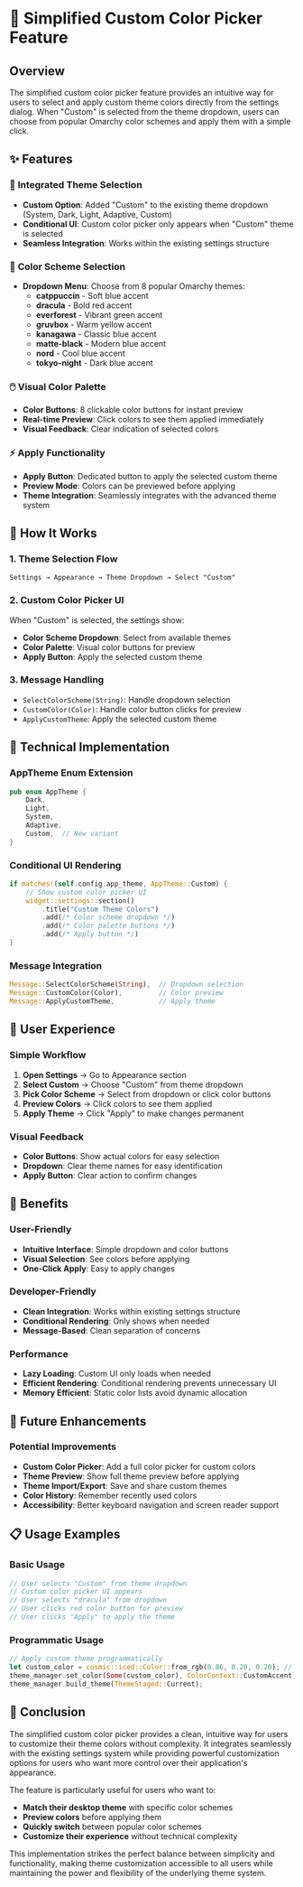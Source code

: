 # 🎨 Simplified Custom Color Picker Feature

## Overview

The simplified custom color picker feature provides an intuitive way for users to select and apply custom theme colors directly from the settings dialog. When "Custom" is selected from the theme dropdown, users can choose from popular Omarchy color schemes and apply them with a simple click.

## ✨ Features

### 🎯 **Integrated Theme Selection**
- **Custom Option**: Added "Custom" to the existing theme dropdown (System, Dark, Light, Adaptive, Custom)
- **Conditional UI**: Custom color picker only appears when "Custom" theme is selected
- **Seamless Integration**: Works within the existing settings structure

### 🎨 **Color Scheme Selection**
- **Dropdown Menu**: Choose from 8 popular Omarchy themes:
  - **catppuccin** - Soft blue accent
  - **dracula** - Bold red accent  
  - **everforest** - Vibrant green accent
  - **gruvbox** - Warm yellow accent
  - **kanagawa** - Classic blue accent
  - **matte-black** - Modern blue accent
  - **nord** - Cool blue accent
  - **tokyo-night** - Dark blue accent

### 🖱️ **Visual Color Palette**
- **Color Buttons**: 8 clickable color buttons for instant preview
- **Real-time Preview**: Click colors to see them applied immediately
- **Visual Feedback**: Clear indication of selected colors

### ⚡ **Apply Functionality**
- **Apply Button**: Dedicated button to apply the selected custom theme
- **Preview Mode**: Colors can be previewed before applying
- **Theme Integration**: Seamlessly integrates with the advanced theme system

## 🚀 How It Works

### 1. **Theme Selection Flow**
```
Settings → Appearance → Theme Dropdown → Select "Custom"
```

### 2. **Custom Color Picker UI**
When "Custom" is selected, the settings show:
- **Color Scheme Dropdown**: Select from available themes
- **Color Palette**: Visual color buttons for preview
- **Apply Button**: Apply the selected custom theme

### 3. **Message Handling**
- `SelectColorScheme(String)`: Handle dropdown selection
- `CustomColor(Color)`: Handle color button clicks for preview
- `ApplyCustomTheme`: Apply the selected custom theme

## 🔧 Technical Implementation

### **AppTheme Enum Extension**
```rust
pub enum AppTheme {
    Dark,
    Light,
    System,
    Adaptive,
    Custom,  // New variant
}
```

### **Conditional UI Rendering**
```rust
if matches!(self.config.app_theme, AppTheme::Custom) {
    // Show custom color picker UI
    widget::settings::section()
        .title("Custom Theme Colors")
        .add(/* Color scheme dropdown */)
        .add(/* Color palette buttons */)
        .add(/* Apply button */)
}
```

### **Message Integration**
```rust
Message::SelectColorScheme(String),  // Dropdown selection
Message::CustomColor(Color),         // Color preview
Message::ApplyCustomTheme,           // Apply theme
```

## 🎯 User Experience

### **Simple Workflow**
1. **Open Settings** → Go to Appearance section
2. **Select Custom** → Choose "Custom" from theme dropdown
3. **Pick Color Scheme** → Select from dropdown or click color buttons
4. **Preview Colors** → Click colors to see them applied
5. **Apply Theme** → Click "Apply" to make changes permanent

### **Visual Feedback**
- **Color Buttons**: Show actual colors for easy selection
- **Dropdown**: Clear theme names for easy identification
- **Apply Button**: Clear action to confirm changes

## 🌟 Benefits

### **User-Friendly**
- **Intuitive Interface**: Simple dropdown and color buttons
- **Visual Selection**: See colors before applying
- **One-Click Apply**: Easy to apply changes

### **Developer-Friendly**
- **Clean Integration**: Works within existing settings structure
- **Conditional Rendering**: Only shows when needed
- **Message-Based**: Clean separation of concerns

### **Performance**
- **Lazy Loading**: Custom UI only loads when needed
- **Efficient Rendering**: Conditional rendering prevents unnecessary UI
- **Memory Efficient**: Static color lists avoid dynamic allocation

## 🔮 Future Enhancements

### **Potential Improvements**
- **Custom Color Picker**: Add a full color picker for custom colors
- **Theme Preview**: Show full theme preview before applying
- **Theme Import/Export**: Save and share custom themes
- **Color History**: Remember recently used colors
- **Accessibility**: Better keyboard navigation and screen reader support

## 📋 Usage Examples

### **Basic Usage**
```rust
// User selects "Custom" from theme dropdown
// Custom color picker UI appears
// User selects "dracula" from dropdown
// User clicks red color button for preview
// User clicks "Apply" to apply the theme
```

### **Programmatic Usage**
```rust
// Apply custom theme programmatically
let custom_color = cosmic::iced::Color::from_rgb(0.86, 0.20, 0.20); // Dracula red
theme_manager.set_color(Some(custom_color), ColorContext::CustomAccent);
theme_manager.build_theme(ThemeStaged::Current);
```

## 🎉 Conclusion

The simplified custom color picker provides a clean, intuitive way for users to customize their theme colors without complexity. It integrates seamlessly with the existing settings system while providing powerful customization options for users who want more control over their application's appearance.

The feature is particularly useful for users who want to:
- **Match their desktop theme** with specific color schemes
- **Preview colors** before applying them
- **Quickly switch** between popular color schemes
- **Customize their experience** without technical complexity

This implementation strikes the perfect balance between simplicity and functionality, making theme customization accessible to all users while maintaining the power and flexibility of the underlying theme system.
